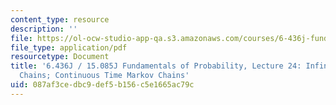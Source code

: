 ```yaml
---
content_type: resource
description: ''
file: https://ol-ocw-studio-app-qa.s3.amazonaws.com/courses/6-436j-fundamentals-of-probability-fall-2018/087af3cedbc9def5b156c5e1665ac79c_MIT6_436JF18_lec24.pdf
file_type: application/pdf
resourcetype: Document
title: '6.436J / 15.085J Fundamentals of Probability, Lecture 24: Infinite Markov
  Chains; Continuous Time Markov Chains'
uid: 087af3ce-dbc9-def5-b156-c5e1665ac79c
---
```

